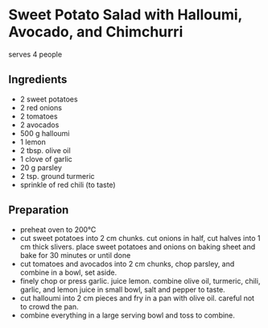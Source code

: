 Sweet Potato Salad with Halloumi, Avocado, and Chimchurri
=======================
<!-- based on hello fresh recipe -->
serves 4 people

Ingredients
-----------

* 2 sweet potatoes
* 2 red onions
* 2 tomatoes
* 2 avocados
* 500 g halloumi
* 1 lemon
* 2 tbsp. olive oil
* 1 clove of garlic
* 20 g parsley
* 2 tsp. ground turmeric
* sprinkle of red chili (to taste)


Preparation
-----------

* preheat oven to 200°C
* cut sweet potatoes into 2 cm chunks. cut onions in half, cut halves into 1 cm thick slivers. place sweet potatoes and onions on baking sheet and bake for 30 minutes or until done
* cut tomatoes and avocados into 2 cm chunks, chop parsley, and combine in a bowl, set aside.
* finely chop or press garlic. juice lemon. combine olive oil, turmeric, chili, garlic, and lemon juice in small bowl, salt and pepper to taste.
* cut halloumi into 2 cm pieces and fry in a pan with olive oil. careful not to crowd the pan.
* combine everything in a large serving bowl and toss to combine.
